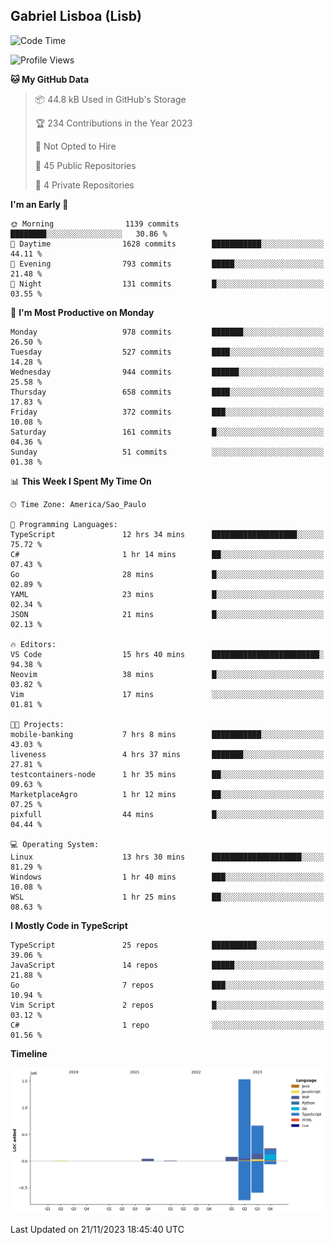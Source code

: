 ## Gabriel Lisboa (Lisb)

<!--START_SECTION:waka-->
![Code Time](http://img.shields.io/badge/Code%20Time-314%20hrs%2039%20mins-blue)

![Profile Views](http://img.shields.io/badge/Profile%20Views-3-blue)

**🐱 My GitHub Data** 

> 📦 44.8 kB Used in GitHub's Storage 
 > 
> 🏆 234 Contributions in the Year 2023
 > 
> 🚫 Not Opted to Hire
 > 
> 📜 45 Public Repositories 
 > 
> 🔑 4 Private Repositories 
 > 
**I'm an Early 🐤** 

```text
🌞 Morning                1139 commits        ████████░░░░░░░░░░░░░░░░░   30.86 % 
🌆 Daytime                1628 commits        ███████████░░░░░░░░░░░░░░   44.11 % 
🌃 Evening                793 commits         █████░░░░░░░░░░░░░░░░░░░░   21.48 % 
🌙 Night                  131 commits         █░░░░░░░░░░░░░░░░░░░░░░░░   03.55 % 
```
📅 **I'm Most Productive on Monday** 

```text
Monday                   978 commits         ███████░░░░░░░░░░░░░░░░░░   26.50 % 
Tuesday                  527 commits         ████░░░░░░░░░░░░░░░░░░░░░   14.28 % 
Wednesday                944 commits         ██████░░░░░░░░░░░░░░░░░░░   25.58 % 
Thursday                 658 commits         ████░░░░░░░░░░░░░░░░░░░░░   17.83 % 
Friday                   372 commits         ███░░░░░░░░░░░░░░░░░░░░░░   10.08 % 
Saturday                 161 commits         █░░░░░░░░░░░░░░░░░░░░░░░░   04.36 % 
Sunday                   51 commits          ░░░░░░░░░░░░░░░░░░░░░░░░░   01.38 % 
```


📊 **This Week I Spent My Time On** 

```text
🕑︎ Time Zone: America/Sao_Paulo

💬 Programming Languages: 
TypeScript               12 hrs 34 mins      ███████████████████░░░░░░   75.72 % 
C#                       1 hr 14 mins        ██░░░░░░░░░░░░░░░░░░░░░░░   07.43 % 
Go                       28 mins             █░░░░░░░░░░░░░░░░░░░░░░░░   02.89 % 
YAML                     23 mins             █░░░░░░░░░░░░░░░░░░░░░░░░   02.34 % 
JSON                     21 mins             █░░░░░░░░░░░░░░░░░░░░░░░░   02.13 % 

🔥 Editors: 
VS Code                  15 hrs 40 mins      ████████████████████████░   94.38 % 
Neovim                   38 mins             █░░░░░░░░░░░░░░░░░░░░░░░░   03.82 % 
Vim                      17 mins             ░░░░░░░░░░░░░░░░░░░░░░░░░   01.81 % 

🐱‍💻 Projects: 
mobile-banking           7 hrs 8 mins        ███████████░░░░░░░░░░░░░░   43.03 % 
liveness                 4 hrs 37 mins       ███████░░░░░░░░░░░░░░░░░░   27.81 % 
testcontainers-node      1 hr 35 mins        ██░░░░░░░░░░░░░░░░░░░░░░░   09.63 % 
MarketplaceAgro          1 hr 12 mins        ██░░░░░░░░░░░░░░░░░░░░░░░   07.25 % 
pixfull                  44 mins             █░░░░░░░░░░░░░░░░░░░░░░░░   04.44 % 

💻 Operating System: 
Linux                    13 hrs 30 mins      ████████████████████░░░░░   81.29 % 
Windows                  1 hr 40 mins        ███░░░░░░░░░░░░░░░░░░░░░░   10.08 % 
WSL                      1 hr 25 mins        ██░░░░░░░░░░░░░░░░░░░░░░░   08.63 % 
```

**I Mostly Code in TypeScript** 

```text
TypeScript               25 repos            ██████████░░░░░░░░░░░░░░░   39.06 % 
JavaScript               14 repos            █████░░░░░░░░░░░░░░░░░░░░   21.88 % 
Go                       7 repos             ███░░░░░░░░░░░░░░░░░░░░░░   10.94 % 
Vim Script               2 repos             █░░░░░░░░░░░░░░░░░░░░░░░░   03.12 % 
C#                       1 repo              ░░░░░░░░░░░░░░░░░░░░░░░░░   01.56 % 
```



**Timeline**

![Lines of Code chart](https://raw.githubusercontent.com/tenlisboa/tenlisboa/main/assets/bar_graph.png)


 Last Updated on 21/11/2023 18:45:40 UTC
<!--END_SECTION:waka-->
